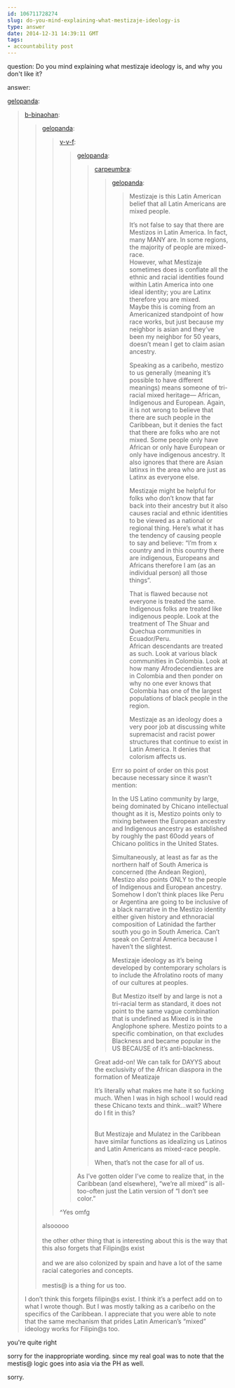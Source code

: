 ```yaml
---
id: 106711728274
slug: do-you-mind-explaining-what-mestizaje-ideology-is
type: answer
date: 2014-12-31 14:39:11 GMT
tags:
- accountability post
---
```

question: Do you mind explaining what mestizaje ideology is, and why you don't like it?

answer: <p><a href="http://gelopanda.tumblr.com/post/106708151169/do-you-mind-explaining-what-mestizaje-ideology-is" class="tumblr_blog">gelopanda</a>:</p>

<blockquote><p><a href="http://xd.binaohan.org/post/106706012204/do-you-mind-explaining-what-mestizaje-ideology-is" class="tumblr_blog">b-binaohan</a>:</p>

<blockquote><p><a class="tumblr_blog" href="http://gelopanda.tumblr.com/post/106669419884/do-you-mind-explaining-what-mestizaje-ideology-is">gelopanda</a>:</p>

<blockquote>
<p><a class="tumblr_blog" href="http://v-v-f.tumblr.com/post/106669354286/do-you-mind-explaining-what-mestizaje-ideology-is">v-v-f</a>:</p>
<blockquote>
<p><a class="tumblr_blog" href="http://gelopanda.tumblr.com/post/106655228824/do-you-mind-explaining-what-mestizaje-ideology-is">gelopanda</a>:</p>
<blockquote>
<p><a class="tumblr_blog" href="http://carpeumbra.tumblr.com/post/106654687061/do-you-mind-explaining-what-mestizaje-ideology-is">carpeumbra</a>:</p>
<blockquote><p><a class="tumblr_blog" href="http://gelopanda.tumblr.com/post/106642603829/do-you-mind-explaining-what-mestizaje-ideology-is">gelopanda</a>:</p>

<blockquote><p>Mestizaje is this Latin American belief that all Latin Americans are mixed people. </p>

<p>It’s not false to say that there are Mestizos in Latin America. In fact, many MANY are. In some regions, the majority of people are mixed-race. <br/>
However, what Mestizaje sometimes does is conflate all the ethnic and racial identities found within Latin America into one ideal identity; you are Latinx therefore you are mixed. <br/>
Maybe this is coming from an Americanized standpoint of how race works, but just because my neighbor is asian and they’ve been my neighbor for 50 years, doesn’t mean I get to claim asian ancestry.</p>

<p>Speaking as a caribeño, mestizo to us generally (meaning it’s possible to have different meanings) means  someone of tri-racial mixed heritage— African, Indigenous and European. Again, it is not wrong to believe that there are such people in the Caribbean, but it denies the fact that there are folks who are not mixed. Some people only have African or only have European or only have indigenous ancestry. It also ignores that there are Asian latinxs in the area who are just as Latinx as everyone else. </p>

<p>Mestizaje might be helpful for folks who don’t know that far back into their ancestry but it also causes racial and ethnic identities to be viewed as a national or regional thing. Here’s what it has the tendency of causing people to say and believe: “I’m from x country and in this country there are indigenous, Europeans and Africans therefore I am (as an individual person) all those things”. </p>

<p>That is flawed because not everyone is treated the same. Indigenous folks are treated like indigenous people. Look at the treatment of The Shuar and Quechua communities in Ecuador/Peru. <br/>
African descendants are treated as such. Look at various black communities in Colombia. Look at how many Afrodecendientes are in Colombia and then ponder on why no one ever knows that Colombia has one of the largest populations of black people in the region. </p>

<p>Mestizaje as an ideology does a very poor job at discussing white supremacist and racist power structures that continue to exist in Latin America. It denies that colorism affects us.</p></blockquote>
<p>Errr so point of order on this post because necessary since it wasn’t mention:</p>
<p>In the US Latino community by large, being dominated by Chicano intellectual thought as it is, Mestizo points only to mixing between the European ancestry and Indigenous ancestry as established by roughly the past 60odd years of Chicano politics in the United States.</p>
<p>Simultaneously, at least as far as the northern half of South America is concerned (the Andean Region), Mestizo also points ONLY to the people of Indigenous and European ancestry. Somehow I don’t think places like Peru or Argentina are going to be inclusive of a black narrative in the Mestizo identity either given history and ethnoracial composition of Latinidad the farther south you go in South America. Can’t speak on Central America because I haven’t the slightest.</p>
<p>Mestizaje ideology as it’s being developed by contemporary scholars is to include the Afrolatino roots of many of our cultures at peoples.</p>
<p>But Mestizo itself by and large is not a tri-racial term as standard, it does not point to the same vague combination that is undefined as Mixed is in the Anglophone sphere. Mestizo points to a specific combination, on that excludes Blackness and became popular in the US BECAUSE of it’s anti-blackness.</p>
</blockquote>
<p>Great add-on! We can talk for DAYYS about the exclusivity of the African diaspora in the formation of Meatizaje</p>
<p>It’s literally what makes me hate it so fucking much. When I was in high school I would read these Chicano texts and think…wait? Where do I fit in this?</p>
<p><br />But Mestizaje and Mulatez in the Caribbean have similar functions as idealizing us Latinos and Latin Americans as mixed-race people.</p>
<p>When, that’s not the case for all of us.</p>
</blockquote>
<p>As I’ve gotten older I’ve come to realize that, in the Caribbean (and elsewhere), “we’re all mixed” is all-too-often just the Latin version of “I don’t see color.” </p>
</blockquote>
<p>^Yes omfg</p>
</blockquote>

<p>alsooooo<br /><br />the other other thing that is interesting about this is the way that this also forgets that Filipin@s exist<br /><br />and we are also colonized by spain and have a lot of the same racial categories and concepts. <br /><br />mestis@ is a thing for us too.</p></blockquote>

<p>I don&#8217;t think this forgets filipin@s exist. I think it&#8217;s a perfect add on to what I wrote though. But I was mostly talking as a caribeño on the specifics of the Caribbean. I appreciate that you were able to note that the same mechanism that prides Latin American&#8217;s &#8220;mixed&#8221; ideology works for Filipin@s too.</p></blockquote>

you're quite right

sorry for the inappropriate wording. since my real goal was to note that the mestis@ logic goes into asia via the PH as well.

sorry.